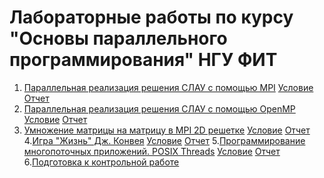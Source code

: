 # Лабораторные работы по курсу "Основы параллельного программирования" НГУ ФИТ
1. [Параллельная реализация решения СЛАУ с помощью MPI](https://github.com/DronovDen/Parallel_programming_labs/tree/main/lab1) [Условие]() [Отчет](https://github.com/DronovDen/Parallel_programming_labs/blob/main/lab1/lab1_Dronov_20204.docx)
2. [Параллельная реализация решения СЛАУ с помощью OpenMP](https://github.com/DronovDen/Parallel_programming_labs/tree/main/lab2) [Условие]() [Отчет](https://github.com/DronovDen/Parallel_programming_labs/blob/main/lab2/lab2_Dronov_20204.docx)
3. [Умножение матрицы на матрицу в MPI 2D решетке](https://github.com/DronovDen/Parallel_programming_labs/tree/main/lab3) [Условие]() [Отчет](https://github.com/DronovDen/Parallel_programming_labs/blob/main/lab3/lab3_Dronov_20204.docx)
4.[Игра "Жизнь" Дж. Конвея](https://github.com/DronovDen/Parallel_programming_labs/tree/main/lab4) [Условие]() [Отчет](https://github.com/DronovDen/Parallel_programming_labs/blob/main/lab4/lab4_Dronov_20204.docx)
5.[Программирование многопоточных приложений. POSIX Threads](https://github.com/DronovDen/Parallel_programming_labs/tree/main/lab5) [Условие]() [Отчет](https://github.com/DronovDen/Parallel_programming_labs/blob/main/lab5/lab5_Dronov_20204.docx)
6.[Подготовка к контрольной работе](https://github.com/DronovDen/Parallel_programming_labs/tree/main/practice)